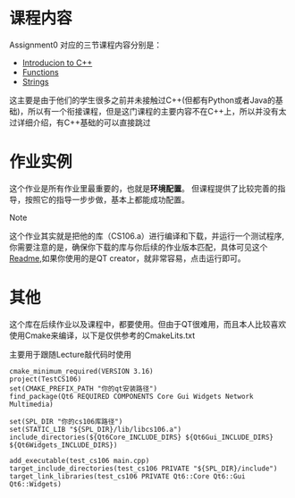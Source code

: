 # 课程内容
Assignment0 对应的三节课程内容分别是：
- [Introducion to C++](https://www.youtube.com/watch?v=FIroM06V2MA&list=PL-h0BZdG_K4kAmsfvAik-Za826pNbQd0d&index=1&pp=iAQB)
- [Functions](https://www.youtube.com/watch?v=FIroM06V2MA&list=PL-h0BZdG_K4kAmsfvAik-Za826pNbQd0d&index=1&pp=iAQB)
- [Strings](https://www.youtube.com/watch?v=Gc6Gwk42vR4&list=PL-h0BZdG_K4kAmsfvAik-Za826pNbQd0d&index=3&pp=iAQB)

这主要是由于他们的学生很多之前并未接触过C++(但都有Python或者Java的基础)，所以有一个衔接课程，但是这门课程的主要内容不在C++上，所以并没有太过详细介绍，有C++基础的可以直接跳过

# 作业实例
这个作业是所有作业里最重要的，也就是**环境配置**。
但课程提供了比较完善的指导，按照它的指导一步步做，基本上都能成功配置。
>[!NOTE] 
>这个作业其实就是把他的库（CS106.a）进行编译和下载，并运行一个测试程序,你需要注意的是，确保你下载的库与你后续的作业版本匹配，具体可见这个[Readme](https://github.com/Andy-xiaokang/CS106B/blob/master/README.md#postscript),如果你使用的是QT creator，就非常容易，点击运行即可。

# 其他
这个库在后续作业以及课程中，都要使用。但由于QT很难用，而且本人比较喜欢使用Cmake来编译，以下是仅供参考的CmakeLits.txt

主要用于跟随Lecture敲代码时使用
``` Cmake{3,6}
cmake_minimum_required(VERSION 3.16)
project(TestCS106)
set(CMAKE_PREFIX_PATH "你的qt安装路径")
find_package(Qt6 REQUIRED COMPONENTS Core Gui Widgets Network Multimedia)

set(SPL_DIR "你的cs106库路径")
set(STATIC_LIB "${SPL_DIR}/lib/libcs106.a")
include_directories(${Qt6Core_INCLUDE_DIRS} ${Qt6Gui_INCLUDE_DIRS} ${Qt6Widgets_INCLUDE_DIRS})

add_executable(test_cs106 main.cpp)
target_include_directories(test_cs106 PRIVATE "${SPL_DIR}/include")
target_link_libraries(test_cs106 PRIVATE Qt6::Core Qt6::Gui Qt6::Widgets)

```